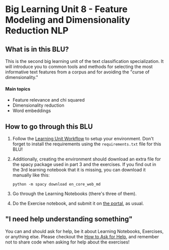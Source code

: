 # Big Learning Unit 8 -  Feature Modeling and Dimensionality Reduction NLP

## What is in this BLU?

This is the second big learning unit of the text classification specialization. It will introduce you to common tools and methods for selecting the most informative text features from a corpus and for avoiding the "curse of dimensionality."

#### Main topics

- Feature relevance and chi squared 
- Dimensionality reduction
- Word embeddings

## How to go through this BLU

1. Follow the [Learning Unit Workflow](https://github.com/LDSSA/batch6-students#learning-unit-workflow) to setup your environment.
Don't forget to install the requirements using the `requirements.txt` file for this BLU!
2. Additionally, creating the environment should download an extra file for the spacy package used in part 3 and the exercises. If you find out in the 3rd learning notebook that it is missing, you can download it manually like this:

   ```
   python -m spacy download en_core_web_md
   ```
3. Go through the Learning Notebooks (there's three of them).
4. Do the Exercise notebook, and submit it on [the portal](https://portal.lisbondatascience.org), as usual.

## "I need help understanding something"

You can and should ask for help, be it about Learning Notebooks, Exercises, or anything else. Please checkout the [How to Ask for Help](https://ldssa.github.io/wiki/Starters%20Academy%20(LDSSA)/How-to-ask-for-and-give-help/), and remember not to share code when asking for help about the exercises!
